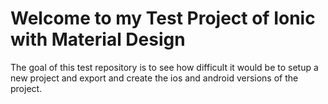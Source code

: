 # Welcome to my Test Project of Ionic with Material Design
The goal of this test repository is to see how difficult it would be to setup a new project and export and create the ios and android versions of the project.
